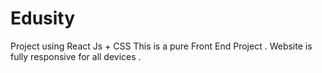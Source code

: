 # Edusity
Project using React Js + CSS 
This is a pure Front End Project .
Website is fully responsive for all devices .
